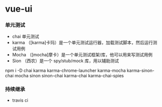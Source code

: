 # vue-ui

### 单元测试

- chai 单元测试
- karma （[karma]卡玛）是一个单元测试运行器，加载测试脚本，然后运行测试用例
- Mocha （[mocha]摩卡）是一个单元测试框架/库，他可以用来写测试用例
- Sion  （西农）是一个 spy/stub/mock 库，用以辅助测试

npm i -D chai karma karma-chrome-launcher karma-mocha karma-sinon-chai mocha sinon sinon-chai karma-chai karma-chai-spies

### 持续继承

- travis ci

